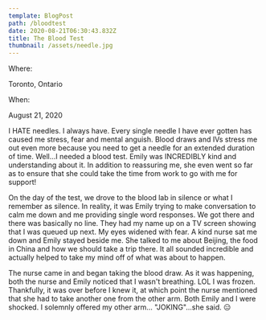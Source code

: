 ```yaml
---
template: BlogPost
path: /bloodtest
date: 2020-08-21T06:30:43.832Z
title: The Blood Test
thumbnail: /assets/needle.jpg
---
```

Where: 

Toronto, Ontario

When:

August 21, 2020



I HATE needles.  I always have.  Every single needle I have ever gotten has caused me stress, fear and mental anguish.  Blood draws and IVs stress me out even more because you need to get a needle for an extended duration of time.  Well...I needed a blood test.  Emily was INCREDIBLY kind and understanding about it.  In addition to reassuring me, she even went so far as to ensure that she could take the time from work to go with me for support!  

On the day of the test, we drove to the blood lab in silence or what I remember as silence.  In reality, it was Emily trying to make conversation to calm me down and me providing single word responses.  We got there and there was basically no line.  They had my name up on a TV screen showing that I was queued up next.  My eyes widened with fear.  A kind nurse sat me down and Emily stayed beside me.  She talked to me about Beijing, the food in China and how we should take a trip there.  It all sounded incredible and actually helped to take my mind off of what was about to happen.  

The nurse came in and began taking the blood draw.  As it was happening, both the nurse and Emily noticed that I wasn't breathing.  LOL I was frozen.  Thankfully, it was over before I knew it, at which point the nurse mentioned that she had to take another one from the other arm.  Both Emily and I were shocked.  I solemnly offered my other arm... "JOKING"...she said.    😑
